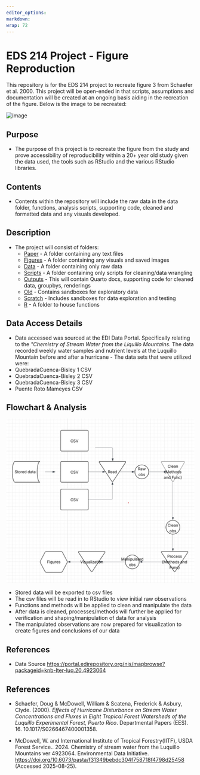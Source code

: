 ```yaml
---
editor_options: 
markdown: 
wrap: 72
---
```


# EDS 214 Project - Figure Reproduction

This repository is for the EDS 214 project to recreate figure 3 from Schaefer et al. 2000. This project will be open-ended in that scripts, assumptions and documentation will be created at an ongoing basis aiding in the recreation of the figure. Below is the image to be recreated:
 
<img src="https://github.com/user-attachments/assets/ea634bda-fc23-4263-8b63-ce28e4c3ce61" alt="image" width="350" height="500"/>


## Purpose

-   The purpose of this project is to recreate the figure from the study and prove accessibility of reproducibility within a 20+ year old study given the data used, the tools such as RStudio and the various RStudio libraries.

## Contents

-   Contents within the repository will include the raw data in the data folder, functions, analysis scripts, supporting code, cleaned and formatted data and any visuals developed.

## Description

- The project will consist of folders: 
  - [Paper](https://github.com/Awoo56709/eds_214_project/tree/main/paper) - A folder containing any text files
  - [Figures](https://github.com/Awoo56709/eds_214_project/tree/main/Figures) - A folder containing any visuals and saved images 
  - [Data](https://github.com/Awoo56709/eds_214_project/tree/main/Data) - A folder containing only raw data 
  - [Scripts](https://github.com/Awoo56709/eds_214_project/tree/main/Scripts) - A folder containing only scripts for cleaning/data wrangling
  - [Outputs](https://github.com/Awoo56709/eds_214_project/tree/main/Outputs) - This will contain Quarto docs, supporting code for cleaned data, groupbys, renderings
  - [Old](https://github.com/Awoo56709/eds_214_project/tree/main/Old) - Contains sandboxes for exploratory data
  - [Scratch](https://github.com/Awoo56709/eds_214_project/tree/main/Scratch) - Includes sandboxes for data exploration and testing
  - [R](https://github.com/Awoo56709/eds_214_project/tree/main/R) - A folder to house functions

## Data Access Details

-   Data accessed was sourced at the EDI Data Portal. Specifically relating to the *"Chemistry of Stream Water from the Liquillo Mountains*. The data recorded weekly water samples and nutrient levels at the Luquillo Mountain before and after a hurricane - The data sets that were utilized were:
  - QuebradaCuenca-Bisley 1 CSV
  - QuebradaCuenca-Bisley 2 CSV
  - QuebradaCuenca-Bisley 3 CSV
  - Puente Roto Mameyes CSV
  
## Flowchart & Analysis

![](flowchart.png)
- Stored data will be exported to csv files
- The csv files will be read in to RStudio to view initial raw observations
- Functions and methods will be applied to clean and manipulate the data
- After data is cleaned, processes/methods will further be applied for verification and shaping/manipulation of data for analysis
- The manipulated observations are now prepared for visualization to create figures and conclusions of our data

## References

-   Data Source <https://portal.edirepository.org/nis/mapbrowse?packageid=knb-lter-luq.20.4923064>

## References

- Schaefer, Doug & McDowell, William & Scatena, Frederick & Asbury, Clyde. (2000). *Effects of Hurricane Disturbance on Stream Water Concentrations and Fluxes in Eight Tropical Forest Watersheds of the Luquillo Experimental Forest, Puerto Rico*. Departmental Papers (EES). 16. 10.1017/S0266467400001358.

- McDowell, W. and International Institute of Tropical Forestry(IITF), USDA Forest Service.. 2024. Chemistry of stream water from the Luquillo Mountains ver 4923064. Environmental Data Initiative. <https://doi.org/10.6073/pasta/f31349bebdc304f758718f4798d25458> (Accessed 2025-08-25).
